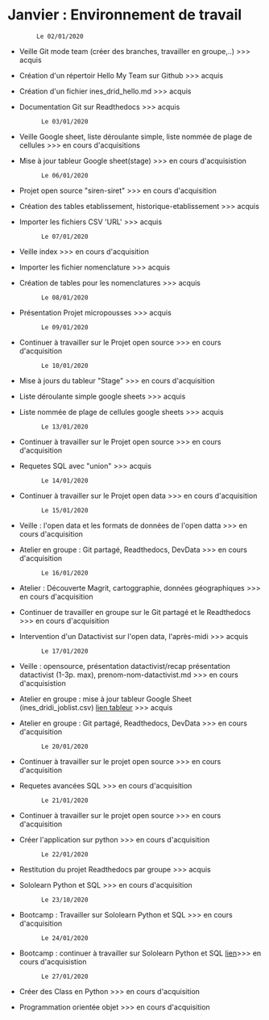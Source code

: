 Janvier : Environnement de travail
===================================

            Le 02/01/2020


- Veille Git mode team (créer des branches, travailler en groupe,..)			>>> acquis
- Création d'un répertoir Hello My Team sur Github								>>> acquis
- Création d'un fichier ines_drid_hello.md									    >>> acquis
- Documentation Git sur Readthedocs                                             >>> acquis


            Le 03/01/2020

- Veille Google sheet, liste déroulante simple, liste nommée de plage de cellules  >>> en cours d'acquisitions
- Mise à jour tableur Google sheet(stage)       >>> en cours d'acquisistion


            Le 06/01/2020

- Projet open source "siren-siret"                                              >>> en cours d'acquisition
- Création des tables etablissement, historique-etablissement                   >>> acquis
- Importer les fichiers CSV 'URL'                                               >>> acquis


            Le 07/01/2020

- Veille index                                                                  >>> en cours d'acquisition 
- Importer les fichier nomenclature                                             >>> acquis
- Création de tables pour les nomenclatures                                     >>> acquis

            
            Le 08/01/2020

- Présentation Projet micropousses                                              >>> acquis


            Le 09/01/2020

- Continuer à travailler sur le Projet open source                              >>> en cours d'acquisition


            Le 10/01/2020

- Mise à jours du tableur "Stage"                                              >>> en cours d'acquisition
- Liste déroulante simple google sheets                                        >>> acquis
- Liste nommée de plage de cellules google sheets                              >>> acquis


            Le 13/01/2020

- Continuer à travailler sur le Projet open source                             >>> en cours d'acquisition
- Requetes SQL avec "union"                                                    >>> acquis


            Le 14/01/2020

- Continuer à travailler sur le Projet open data                               >>> en cours d'acquisition


            Le 15/01/2020

- Veille : l'open data et les formats de données de l'open datta               >>> en cours d'acquisition
- Atelier en groupe : Git partagé, Readthedocs, DevData                        >>> en cours d'acquisition


            Le 16/01/2020

- Atelier : Découverte Magrit, cartoggraphie, données géographiques             >>> en cours d'acquisition
- Continuer de travailler en groupe sur le Git partagé et le Readthedocs        >>> en cours d'acquisition
- Intervention d'un Datactivist sur l'open data, l'après-midi                   >>> acquis 


            Le 17/01/2020

- Veille : opensource, présentation datactivist/recap présentation datactivist (1-3p. max), prenom-nom-datactivist.md >>> en cours d'acquisistion
- Atelier en groupe : mise à jour tableur Google Sheet (ines_dridi_joblist.csv) [lien tableur](https://docs.google.com/spreadsheets/d/1WYFz4Hbove46EdApUaoQsSlqJXPa9drf11udaCgxp3A/edit#gid=1762547584) >>> acquis
- Atelier en groupe : Git partagé, Readthedocs, DevData >>> en cours d'acquisition


            Le 20/01/2020

- Continuer à travailler sur le projet open source                          >>> en cours d'acquisition
- Requetes avancées SQL                                                     >>> en cours d'acquisition


            Le 21/01/2020

- Continuer à travailler sur le projet open source                          >>> en cours d'acquisition
- Créer l'application sur python                                            >>> en cours d'acquisition
 

            Le 22/01/2020

- Restitution du projet Readthedocs par groupe                              >>> acquis
- Sololearn  Python et SQL                                                  >>> en cours d'acquisition


            Le 23/10/2020

- Bootcamp : Travailler sur Sololearn Python et SQL                         >>> en cours d'acquisition


            Le 24/01/2020

- Bootcamp : continuer à travailler sur Sololearn Python et SQL [lien](https://www.sololearn.com/Profile/17191916)>>> en cours d'acquisistion

            
            Le 27/01/2020


- Créer des Class en Python                                                 >>> en cours d'acquisition
- Programmation orientée objet                                              >>> en cours d'acquisition


